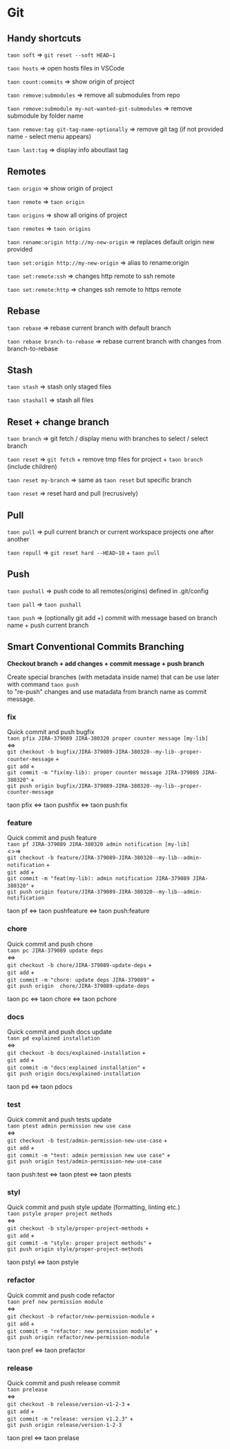 # Git

## Handy shortcuts

`taon soft`  => `git reset --soft HEAD~1`

`taon hosts`  => open hosts files in VSCode

`taon count:commits`  => show origin of project

`taon remove:submodules`  => remove all submodules from repo

`taon remove:submodule my-not-wanted-git-submodules`  => remove submodule by folder name

`taon remove:tag git-tag-name-optionally` => remove git tag (if not provided name - select menu appears)

`taon last:tag` => display info aboutlast tag

## Remotes

`taon origin`  => show origin of project

`taon remote`  => `taon origin` 

`taon origins`  => show all origins of project

`taon remotes`  => `taon origins`

`taon rename:origin http://my-new-origin`  => replaces default origin new provided

`taon set:origin http://my-new-origin`  => alias to rename:origin

`taon set:remote:ssh`  => changes http remote to ssh remote

`taon set:remote:http`  => changes ssh remote to https remote

## Rebase 

`taon rebase`  => rebase current branch with default branch

`taon rebase branch-to-rebase`  => rebase current branch with changes from branch-to-rebase

## Stash

`taon stash`  => stash only staged files

`taon stashall`  => stash all files

## Reset + change branch

`taon branch`  => git fetch / display menu with branches to select / select branch

`taon reset`  => `git fetch` + remove tmp files for project + `taon branch` (include children)

`taon reset my-branch`  => same as `taon reset` but specific branch

`taon reset`  => reset hard and pull (recrusively)

## Pull

`taon pull`  => pull current branch or current workspace projects one after another

`taon repull`  => `git reset hard --HEAD~10` + `taon pull`


## Push

`taon pushall` => push code to all remotes(origins) defined in .git/config

`taon pall` => `taon pushall`

`taon push`  => (optionally git add +)  commit with message based on branch name + push current branch

## Smart Conventional Commits Branching

**Checkout branch + add changes + commit message + push branch**

Create special branches (with metadata inside name) that can be use later with command
`taon push`<br> to "re-push" changes and use matadata from branch name 
 as commit message.

### fix
Quick commit and push bugfix<br>
`taon pfix JIRA-379089 JIRA-380320 proper counter message [my-lib]` <br> 
<=><br>
`git checkout -b bugfix/JIRA-379089-JIRA-380320--my-lib--proper-counter-message` + <br>
`git add` + <br>
`git commit -m "fix(my-lib): proper counter message JIRA-379089 JIRA-380320"` + <br>
`git push origin bugfix/JIRA-379089-JIRA-380320--my-lib--proper-counter-message`

taon pfix <=> taon pushfix <=> taon push:fix

### feature
Quick commit and push feature<br>
`taon pf JIRA-379089 JIRA-380320 admin notification [my-lib]`  <br>
<>=><br>
`git checkout -b feature/JIRA-379089-JIRA-380320--my-lib--admin-notification` + <br>
`git add` + <br>
`git commit -m "feat(my-lib): admin notification JIRA-379089 JIRA-380320"` + <br>
`git push origin feature/JIRA-379089-JIRA-380320--my-lib--admin-notification`

taon pf <=> taon pushfeature <=> taon push:feature

### chore
Quick commit and push chore <br>
`taon pc JIRA-379089 update deps`  
<=>  <br>
`git checkout -b chore/JIRA-379089-update-deps` + <br>
`git add` + <br>
`git commit -m "chore: update deps JIRA-379089"` + <br>
`git push origin  chore/JIRA-379089-update-deps`

taon pc <=> taon chore <=> taon pchore

### docs
Quick commit and push docs update <br>
`taon pd explained installation`<br>
 <=> <br>
`git checkout -b docs/explained-installation` + <br>
`git add` + <br>
`git commit -m "docs:explained installation"` + <br>
`git push origin docs/explained-installation`

taon pd <=> taon pdocs

### test
Quick commit and push tests update <br>
`taon ptest admin permission new use case`<br>
 <=> <br>
`git checkout -b test/admin-permission-new-use-case` + <br>
`git add` + <br>
`git commit -m "test: admin permission new use case"` + <br>
`git push origin test/admin-permission-new-use-case`

taon push:test <=> taon ptest  <=> taon ptests

### styl

Quick commit and push style update (formatting, linting etc.) <br>
`taon pstyle proper project methods`<br>
 <=> <br>
`git checkout -b style/proper-project-methods` + <br>
`git add` + <br>
`git commit -m "style: proper project methods"` + <br>
`git push origin style/proper-project-methods`

taon pstyl <=> taon pstyle

### refactor

Quick commit and push code refactor <br>
`taon pref new permission module`<br>
 <=> <br>
`git checkout -b refactor/new-permission-module` + <br>
`git add` + <br>
`git commit -m "refactor: new permission module"` + <br>
`git push origin refactor/new-permission-module`


taon pref <=> taon prefactor

### release

Quick commit and push release commit <br>
`taon prelease`<br>
 <=> <br>
`git checkout -b release/version-v1-2-3` + <br>
`git add` + <br>
`git commit -m "release: version v1.2.3"` + <br>
`git push origin release/version-1-2-3`

taon prel <=> taon prelase
